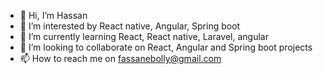 - 👋 Hi, I’m Hassan
- 👀 I’m interested by React native, Angular, Spring boot
- 🌱 I’m currently learning  React, React native, Laravel, angular
- 💞️ I’m looking to collaborate on React, Angular and Spring boot projects
- 📫 How to reach me on fassanebolly@gmail.com

<!---
fassane/fassane is a ✨ special ✨ repository because its `README.md` (this file) appears on your GitHub profile.
You can click the Preview link to take a look at your changes.
--->
